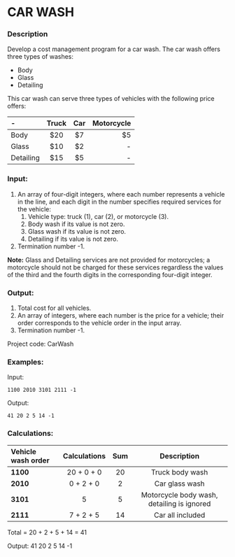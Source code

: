 # CAR WASH
### **Description**

Develop a cost management program for a car wash. The car wash offers three types of washes:

* Body
* Glass
* Detailing

This car wash can serve three types of vehicles with the following price offers:

| -         | Truck |  Car  | Motorcycle |
| :-------- | :---: | :---: | ---------: |
| Body      |  $20  |  $7   |         $5 |
| Glass     |  $10  |  $2   |          - |
| Detailing |  $15  |  $5   |          - |

### **Input:**

1. An array of four-digit integers, where each number represents a vehicle in the line, and each digit in the number specifies required services for the vehicle:
   1. Vehicle type: truck (1), car (2), or motorcycle (3).
   2. Body wash if its value is not zero.
   3. Glass wash if its value is not zero.
   4. Detailing if its value is not zero.
2. Termination number -1.

**Note:** Glass and Detailing services are not provided for motorcycles; a motorcycle should not be charged for these services regardless the values of the third and the fourth digits in the corresponding four-digit integer.

### **Output:**
1. Total cost for all vehicles.
2. An array of integers, where each number is the price for a vehicle; their order corresponds to the vehicle order in the input array.
3. Termination number -1.

Project code: CarWash

### **Examples:**
Input:

`1100 2010 3101 2111 -1`

Output:

`41 20 2 5 14 -1`

### **Calculations:**

| Vehicle wash order | Calculations |  Sum  |                Description                 |
| :----------------- | :----------: | :---: | :----------------------------------------: |
| **1100**           |  20 + 0 + 0  |  20   |              Truck body wash               |
| **2010**           |  0 + 2 + 0   |   2   |               Car glass wash               |
| **3101**           |      5       |   5   | Motorcycle body wash, detailing is ignored |
| **2111**           |  7 + 2 + 5   |  14   |              Car all included              |

Total = 20 + 2 + 5 + 14 = 41

Output: 41 20 2 5 14 -1


